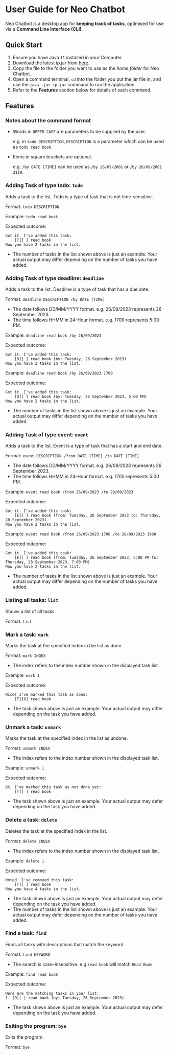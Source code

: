 # User Guide for Neo Chatbot

Neo Chatbot is a desktop app for **keeping track of tasks**, optimised for use via a **Command Line Interface (CLI)**.

## Quick Start
1. Ensure you have Java `11` installed in your Computer.
2. Download the latest ip.jar from [here](https://github.com/NeoMinWei/ip/releases/download/A-Release/ip.jar).
3. Copy the file to the folder you want to use as the *home folder* for Neo Chatbot.
4. Open a command terminal, `cd` into the folder you put the jar file in, and use the `java -jar ip.jar` command to run the application.
5. Refer to the **Features** section below for details of each command.

## Features 
### Notes about the command format
- Words in `UPPER_CASE` are parameters to be supplied by the user.
  
    e.g. in `todo DESCRIPTION`, `DESCRIPTION` is a parameter which can be used as `todo read book`.  
- Items in square brackets are optional.

    e.g. `/by DATE [TIME]` can be used as `/by 26/09/2001` or `/by 26/09/2001 2119`.


### Adding Task of type **todo**: `todo`

Adds a task to the list. Todo is a type of task that is not time-sensitive.

Format: `todo DESCRIPTION`

Example: `todo read book`

Expected outcome: 
```
Got it. I've added this task:
    [T][ ] read book
Now you have 2 tasks in the list.
```

- The number of tasks in the list shown above is just an example. Your actual output may differ depending on the number of tasks you have added.

### Adding Task of type **deadline**: `deadline`

Adds a task to the list. Deadline is a type of task that has a due date.

Format: `deadline DESCRIPTION /by DATE [TIME]`

- The date follows DD/MM/YYYY format. e.g. 26/09/2023 represents 26 September 2023.
- The time follows HHMM in 24-Hour format. e.g. 1700 represents 5:00 PM.

Example: `deadline read book /by 26/09/2023`

Expected outcome:
```
Got it. I've added this task:
    [D][ ] read book (by: Tuesday, 26 September 2023)
Now you have 2 tasks in the list.
```

Example: `deadline read book /by 26/09/2023 1700`

Expected outcome:
```
Got it. I've added this task:
    [D][ ] read book (by: Tuesday, 26 September 2023, 5:00 PM)
Now you have 2 tasks in the list.
```
- The number of tasks in the list shown above is just an example. Your actual output may differ depending on the number of tasks you have added.

### Adding Task of type **event**: `event`

Adds a task to the list. Event is a type of task that has a start and end date.

Format: `event DESCRIPTION /from DATE [TIME] /to DATE [TIME]`

- The date follows DD/MM/YYYY format. e.g. 26/09/2023 represents 26 September 2023.
- The time follows HHMM in 24-Hour format. e.g. 1700 represents 5:00 PM.

Example: `event read book /from 26/09/2023 /to 28/09/2023`

Expected outcome:
```
Got it. I've added this task:
    [E][ ] read book (from: Tuesday, 26 September 2023 to: Thursday, 28 September 2023)
Now you have 2 tasks in the list.
```
Example: `event read book /from 26/09/2023 1700 /to 28/09/2023 1900`

Expected outcome:
```
Got it. I've added this task:
    [E][ ] read book (from: Tuesday, 26 September 2023, 5:00 PM to: Thursday, 28 September 2023, 7:00 PM)
Now you have 2 tasks in the list.
```
- The number of tasks in the list shown above is just an example. Your actual output may differ depending on the number of tasks you have added.

### Listing all tasks: `list`

Shows a list of all tasks.

Format: `list`

### Mark a task: `mark`

Marks the task at the specified index in the list as done.

Format: `mark INDEX`

- The index refers to the index number shown in the displayed task list.

Example: `mark 1`

Expected outcome:
```
Nice! I've marked this task as done:
    [T][X] read book
```
- The task shown above is just an example. Your actual output may differ depending on the task you have added.

### Unmark a task: `unmark`

Marks the task at the specified index in the list as undone.

Format: `unmark INDEX`

- The index refers to the index number shown in the displayed task list.

Example: `unmark 1`

Expected outcome:
```
OK, I've marked this task as not done yet:
    [T][ ] read book
```

- The task shown above is just an example. Your actual output may defer depending on the task you have added.

### Delete a task: `delete`

Deletes the task at the specified index in the list.

Format: `delete INDEX`

- The index refers to the index number shown in the displayed task list.

Example: `delete 1`

Expected outcome:
```
Noted. I've removed this task:
    [T][ ] read book
Now you have 4 tasks in the list.
```
- The task shown above is just an example. Your actual output may defer depending on the task you have added.
- The number of tasks in the list shown above is just an example. Your actual output may defer depending on the number of tasks you have added.

### Find a task: `find`

Finds all tasks with descriptions that match the keyword.

Format: `find KEYWORD`

- The search is case-insensitive. e.g `read book` will match `Read Book`.

Example: `find read book`

Expected outcome:
```
Here are the matching tasks in your list:
1. [D][ ] read book (by: Tuesday, 26 September 2023)
```
- The task shown above is just an example. Your actual output may defer depending on the task you have added.

### Exiting the program: `bye`

Exits the program.

Format: `bye`
